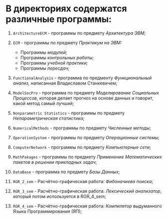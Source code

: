 # В директориях содержатся различные программы:

1. ` ArchitectureECM ` - программы по предмету *Архитектура ЭВМ;*

2. `ECM` - программы по предмету *Практикум на ЭВМ:*
    * Программы *модулей;*
    * Программы *контрольных работы;*
    * Программы *учебной практики;*
    * Программы *пересдач;*

3. ` FunctionalAnalysis ` - программа по предменту *Функциональный анализ,* написанная Владиславом Станкевичем;

4. `ModelSocPro` - программа по предмету *Моделирование Социальных Процессов*, которая делает прогноз на основе данных и говорит, какой метод самый лучший;

5. `Nonparametric Statistics` - программы по предмету *Непараметрическая статистика*;

6. `NumericalMethods` - программы по предмету *Численные методы*;

7. `OperationSystem` - программы по предмету *Операционные системы*;

8. ` ComputerNetwork ` - программы по предмету *Компьютерные сети*;

9. ` MathPakages ` - программы по предмету *Применение Математических пакетов в решении прикладных задач*;

10. ` DataBase ` - программа по предмету *Базы Данных*;

11. `RGR_2_sem` - Расчётно-графическая работа: *Фибоначиева поиска*;

12. `RGR_3_sem` - Расчётно-графическая работа: *Лексический анализатор*, который потом используется в  RGR_4_sem;

13. `RGR_4_sem` - Расчётно-графическая работа: *Компилятор* выдуманного Языка Программирования (ЯП);